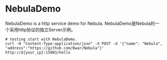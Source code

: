 # NebulaDemo
NebulaDemo is a http service demo for Nebula.
NebulaDemo是Nebula的一个采用http协议的独立Server示例。

```
# testing start with NebulaDemo.
curl -H "Content-Type:application/json" -X POST -d '{"name": "Nebula", "address":"https://github.com/Bwar/Nebula"}' http://${your_ip}:15003/hello
```
